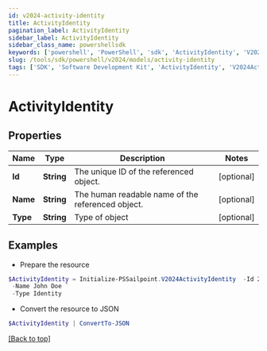 ```yaml
---
id: v2024-activity-identity
title: ActivityIdentity
pagination_label: ActivityIdentity
sidebar_label: ActivityIdentity
sidebar_class_name: powershellsdk
keywords: ['powershell', 'PowerShell', 'sdk', 'ActivityIdentity', 'V2024ActivityIdentity'] 
slug: /tools/sdk/powershell/v2024/models/activity-identity
tags: ['SDK', 'Software Development Kit', 'ActivityIdentity', 'V2024ActivityIdentity']
---
```



# ActivityIdentity

## Properties

Name | Type | Description | Notes
------------ | ------------- | ------------- | -------------
**Id** | **String** | The unique ID of the referenced object. | [optional] 
**Name** | **String** | The human readable name of the referenced object. | [optional] 
**Type** | **String** | Type of object | [optional] 

## Examples

- Prepare the resource
```powershell
$ActivityIdentity = Initialize-PSSailpoint.V2024ActivityIdentity  -Id 2c91808568c529c60168cca6f90c1313 `
 -Name John Doe `
 -Type Identity
```

- Convert the resource to JSON
```powershell
$ActivityIdentity | ConvertTo-JSON
```


[[Back to top]](#) 

